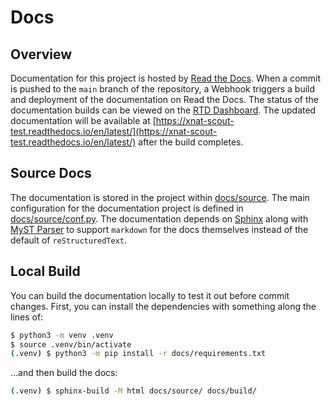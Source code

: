 # Docs

## Overview

Documentation for this project is hosted by [Read the Docs](https://about.readthedocs.com/). When a commit is pushed to the `main` branch
of the repository, a Webhook triggers a build and deployment of the documentation on Read the Docs. The status of the documentation builds
can be viewed on the [RTD Dashboard](https://app.readthedocs.org/projects/xnat-scout-test/). The updated documentation will be available
at [https://xnat-scout-test.readthedocs.io/en/latest/](https://xnat-scout-test.readthedocs.io/en/latest/) after the build completes.

## Source Docs

The documentation is stored in the project within [docs/source](docs/source). The main configuration for the documentation project is
defined in [docs/source/conf.py](docs/source/conf.py). The documentation depends on [Sphinx](https://www.sphinx-doc.org/) along with
[MyST Parser](https://myst-parser.readthedocs.io/) to support `markdown` for the docs themselves instead of the default of `reStructuredText`.

## Local Build

You can build the documentation locally to test it out before commit changes. First, you can install the dependencies with something along
the lines of:

```bash
$ python3 -m venv .venv
$ source .venv/bin/activate
(.venv) $ python3 -m pip install -r docs/requirements.txt
```

...and then build the docs:

```bash
(.venv) $ sphinx-build -M html docs/source/ docs/build/
```
